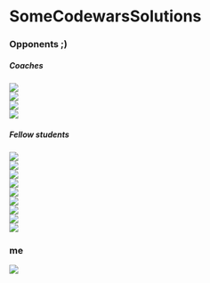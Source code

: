# SomeCodewarsSolutions

### Opponents ;)
##### Coaches
[![](https://www.codewars.com/users/bartfastiel/badges/small?theme=light)](https://www.codewars.com/users/bartfastiel)  
[![](https://www.codewars.com/users/Flooooooooooorian/badges/small?theme=light)](https://www.codewars.com/users/Flooooooooooorian)  
[![](https://www.codewars.com/users/Skotti/badges/small?theme=light)](https://www.codewars.com/users/Skotti)  
[![](https://www.codewars.com/users/ZeshanShahid79/badges/small?theme=light)](https://www.codewars.com/users/ZeshanShahid79)  

##### Fellow students
[![](https://www.codewars.com/users/ryliecc/badges/small?theme=light)](https://www.codewars.com/users/ryliecc)  
[![](https://www.codewars.com/users/FraFle68/badges/small?theme=light)](https://www.codewars.com/users/FraFle68)  
[![](https://www.codewars.com/users/UlrikeWerner/badges/small?theme=light)](https://www.codewars.com/users/UlrikeWerner)  
[![](https://www.codewars.com/users/WeiMingTay/badges/small?theme=light)](https://www.codewars.com/users/WeiMingTay)  
[![](https://www.codewars.com/users/dennfa/badges/small?theme=light)](https://www.codewars.com/users/dennfa)  
[![](https://www.codewars.com/users/Joshu4l/badges/small?theme=light)](https://www.codewars.com/users/Joshu4l)  
[![](https://www.codewars.com/users/LTschapalda/badges/small?theme=light)](https://www.codewars.com/users/LTschapalda)  
[![](https://www.codewars.com/users/Dornka/badges/small?theme=light)](https://www.codewars.com/users/Dornka)  
[![](https://www.codewars.com/users/JoergWolff/badges/small?theme=light)](https://www.codewars.com/users/JoergWolff)  

### me
[![](https://www.codewars.com/users/Hendrik2319/badges/small?theme=light)](https://www.codewars.com/users/Hendrik2319)
